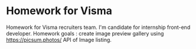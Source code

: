 # Homework for Visma

Homework for Visma recruiters team. 
I'm candidate for internship front-end developer.
Homework goals : create image preview gallery using https://picsum.photos/ API of Image listing.
